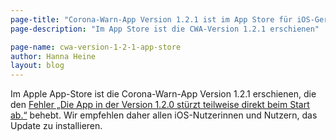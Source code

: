 ```yaml
---
page-title: "Corona-Warn-App Version 1.2.1 ist im App Store für iOS-Geräte verfügbar"
page-description: "Im App Store ist die CWA-Version 1.2.1 erschienen"

page-name: cwa-version-1-2-1-app-store
author: Hanna Heine
layout: blog
---
```


Im Apple App-Store ist die Corona-Warn-App Version 1.2.1 erschienen, die den [Fehler „Die App in der Version 1.2.0 stürzt teilweise direkt beim Start ab.“](/de/faq/#app_does_not_open) behebt. Wir empfehlen daher allen iOS-Nutzerinnen und Nutzern, das Update zu installieren.
